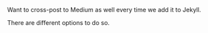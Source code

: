 Want to cross-post to Medium as well every time we add it to Jekyll.

There are different options to do so.